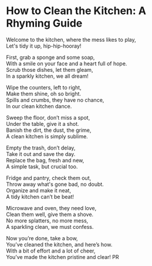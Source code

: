 # How to Clean the Kitchen: A Rhyming Guide

Welcome to the kitchen, where the mess likes to play,\
Let's tidy it up, hip-hip-hooray!

First, grab a sponge and some soap,\
With a smile on your face and a heart full of hope.\
Scrub those dishes, let them gleam,\
In a sparkly kitchen, we all dream!

Wipe the counters, left to right,\
Make them shine, oh so bright.\
Spills and crumbs, they have no chance,\
In our clean kitchen dance.

Sweep the floor, don’t miss a spot,\
Under the table, give it a shot.\
Banish the dirt, the dust, the grime,\
A clean kitchen is simply sublime.

Empty the trash, don’t delay,\
Take it out and save the day.\
Replace the bag, fresh and new,\
A simple task, but crucial too.

Fridge and pantry, check them out,\
Throw away what's gone bad, no doubt.\
Organize and make it neat,\
A tidy kitchen can’t be beat!

Microwave and oven, they need love,\
Clean them well, give them a shove.\
No more splatters, no more mess,\
A sparkling clean, we must confess.

Now you’re done, take a bow,\
You’ve cleaned the kitchen, and here’s how.\
With a bit of effort and a lot of cheer,\
You’ve made the kitchen pristine and clear! PR
